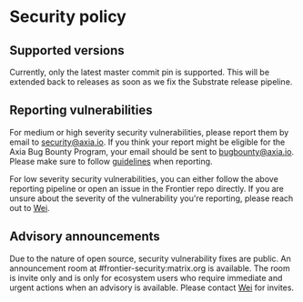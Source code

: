 # Security policy

## Supported versions

Currently, only the latest master commit pin is supported. This will be extended back to releases as soon as we fix the Substrate release pipeline.

## Reporting vulnerabilities

For medium or high severity security vulnerabilities, please report them by email to security@axia.io. If you think your report might be eligible for the Axia Bug Bounty Program, your email should be sent to bugbounty@axia.io. Please make sure to follow [guidelines](https://www.axia.io/bug-bounty/) when reporting.

For low severity security vulnerabilities, you can either follow the above reporting pipeline or open an issue in the Frontier repo directly. If you are unsure about the severity of the vulnerability you're reporting, please reach out to [Wei](mailto:wei@axia.io).

## Advisory announcements

Due to the nature of open source, security vulnerability fixes are public. An announcement room at #frontier-security:matrix.org is available. The room is invite only and is only for ecosystem users who require immediate and urgent actions when an advisory is available. Please contact [Wei](mailto:wei@axia.io) for invites.
